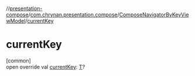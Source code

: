 //[presentation-compose](../../../index.md)/[com.chrynan.presentation.compose](../index.md)/[ComposeNavigatorByKeyViewModel](index.md)/[currentKey](current-key.md)

# currentKey

[common]\
open override val [currentKey](current-key.md): [T](index.md)?
